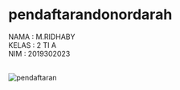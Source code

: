 # pendaftarandonordarah
NAMA : M.RIDHABY</br>
KELAS : 2 TI A</br>
NIM : 2019302023</br></br>

![pendaftaran](https://user-images.githubusercontent.com/79126078/108956786-dda09400-76a2-11eb-9d20-953ad4f5baff.jpg)
